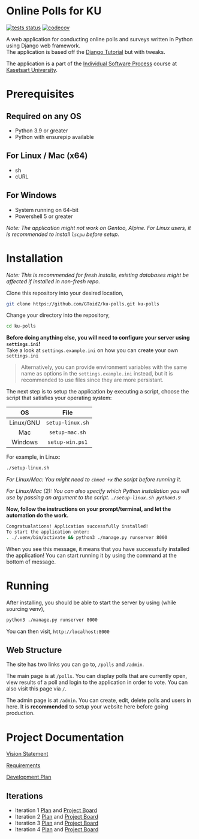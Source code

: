 # Online Polls for KU

<!-- BEGIN BADGES -->
[![tests status](https://img.shields.io/github/workflow/status/GToidZ/ku-polls/Test%20KU%20Polls?label=Unit%20Tests&logo=github)](https://github.com/GToidZ/ku-polls/actions/workflows/test.yml)
[![codecov](https://codecov.io/gh/GToidZ/ku-polls/branch/fix/badge-redirect/graph/badge.svg?token=0SCEVDMAU0)](https://codecov.io/gh/GToidZ/ku-polls)
<!-- END BADGES -->

A web application for conducting online polls and surveys written in Python using Django web framework.<br>
The application is based off the [Django Tutorial][django-tutorial] but with tweaks.

The application is a part of the [Individual Software Process](https://cpske.github.io/ISP) course at [Kasetsart University](https://ku.ac.th/).

# Prerequisites
## Required on any OS
* Python 3.9 or greater
* Python with ensurepip available
## For Linux / Mac (x64)
* sh
* cURL
## For Windows
* System running on 64-bit
* Powershell 5 or greater

*Note: The application might not work on Gentoo, Alpine. For Linux users, it is recommended to install `lscpu` before setup.*

# Installation
*Note: This is recommended for fresh installs, existing databases might be affected if installed in non-fresh repo.*

Clone this repository into your desired location,

```sh
git clone https://github.com/GToidZ/ku-polls.git ku-polls
```

Change your directory into the repository,

```sh
cd ku-polls
```

**Before doing anything else, you will need to configure your server using `settings.ini`!**<br>Take a look at `settings.example.ini` on how you can create your own `settings.ini`

> Alternatively, you can provide environment variables with the same name as options in the `settings.example.ini` instead, but it is recommended to use files since they are more persistant.

The next step is to setup the application by executing a script, choose the script that satisfies your operating system:

|OS|File|
|:-:|:-:|
|Linux/GNU|`setup-linux.sh`|
|Mac|`setup-mac.sh`|
|Windows|`setup-win.ps1`|

For example, in Linux:
```sh
./setup-linux.sh
```

*For Linux/Mac: You might need to `chmod +x` the script before running it.*

*For Linux/Mac (2): You can also specify which Python installation you will use by passing an argument to the script. `./setup-linux.sh python3.9`*

**Now, follow the instructions on your prompt/terminal, and let the automation do the work.**

```sh
Congratualations! Application successfully installed!
To start the application enter:
. ./.venv/bin/activate && python3 ./manage.py runserver 8000
```

When you see this message, it means that you have successfully installed the application! You can start running it by using the command at the bottom of message.

# Running

After installing, you should be able to start the server by using (while sourcing venv),

```sh
python3 ./manage.py runserver 8000
```

You can then visit, `http://localhost:8000`

## Web Structure
The site has two links you can go to, `/polls` and `/admin`.

The main page is at `/polls`. You can display polls that are currently open, view results of a poll and login to the application in order to vote. You can also visit this page via `/`. 

The admin page is at `/admin`. You can create, edit, delete polls and users in here. It is **recommended** to setup your website here before going production.

# Project Documentation

[Vision Statement](https://github.com/GToidZ/ku-polls/wiki/Vision-Statement)

[Requirements](https://github.com/GToidZ/ku-polls/wiki/Requirements)

[Development Plan](https://github.com/GToidZ/ku-polls/wiki/Development-Plan)

## Iterations

* Iteration 1 [Plan](https://github.com/GToidZ/ku-polls/wiki/Iteration-1-Plan) and [Project Board](https://github.com/users/GToidZ/projects/4/views/2)
* Iteration 2 [Plan](https://github.com/GToidZ/ku-polls/wiki/Iteration-2-Plan) and [Project Board](https://github.com/users/GToidZ/projects/4/views/5)
* Iteration 3 [Plan](https://github.com/GToidZ/ku-polls/wiki/Iteration-3-Plan) and [Project Board](https://github.com/users/GToidZ/projects/4/views/6)
* Iteration 4 [Plan](https://github.com/GToidZ/ku-polls/wiki/Iteration-4-Plan) and [Project Board](https://github.com/users/GToidZ/projects/4/views/7)

<!-- Using absolute paths for wiki, since it could break clones and forks. -->

[django-tutorial]: https://docs.djangoproject.com/en/4.1/intro/tutorial01/
[howto-venv]: https://docs.python.org/3/library/venv.html#creating-virtual-environments
